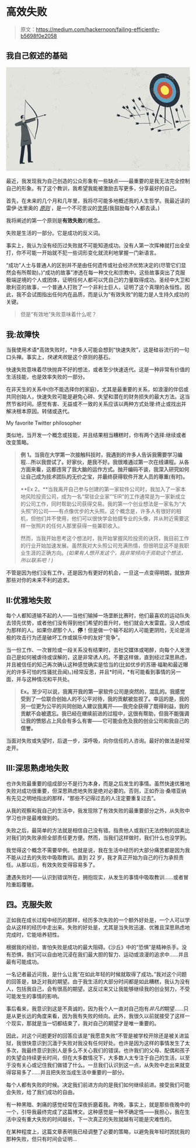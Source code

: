 # 高效失败

> 原文：<https://medium.com/hackernoon/failing-efficiently-b5698f0e2058>

## 我自己叙述的基础

![](img/d00d6633820cb6ae2647d66f99c0fb1d.png)

最近，我发现我为自己创造的公众形象有一些缺点——最重要的是我无法完全控制自己的形象。有了这个教训，我希望我能被激励去写更多，分享最好的自己。

首先，在未来的几个月和几年里，我将尽可能多地概述我的人生哲学。我最近读的雷伊·达里奥的 [*原则*](https://smile.amazon.com/Principles-Life-Work-Ray-Dalio/dp/1501124021/ref=sr_1_2?ie=UTF8&qid=1516879390&sr=8-2&keywords=principles) ，是一个不可思议的[灵感](https://hackernoon.com/tagged/inspiration)(我鼓励每个人都去读。)

我将阐述的第一个原则是**有效失败**的概念。

失败是生活的一部分。它是成功的反义词。

事实上，我认为没有经历过失败就不可能知道成功。没有人第一次挥棒就打出全垒打，你不可能一开始就不犯一些词形变化就流利地掌握一门新语言。

“成功”人士与普通人的区别并不是由任何遗传或社会经济优势决定的(尽管它们显然会有所帮助)。)“成功的故事”渗透在每一种文化和宗教中。这些故事突出了克服极端逆境的个人或团体，证明任何人都可以凭自己的力量取得成功。圣经中大卫和歌利亚的故事，一个普通人打败了一个非利士巨人，证明了这个真理的永恒性。因此，我不会试图指出任何内在品质，而是认为“有效失败”的能力是人生持久成功的关键。

> 但是“有效地”失败意味着什么呢？

## 我:**故障快**

当我使用术语*高效失败时，*许多人可能会想到“快速失败”，这是硅谷流行的一句口头禅。事实上，*快速失败*是这个原则的基石。

快速失败意味着尽快抛弃不好的想法，或者至少快速迭代。这是一种非常有价值的生活技能，也是效率失败的一部分。

在非天生的关系中(你不能选择你的家庭)，尤其是最重要的关系，如浪漫的伴侣或共同创始人，快速失败可能是避免心碎、失望和潜在的财务损失的最大方法。这当然节省时间。感觉有害、无益或不一致的关系应该以两种方式处理:终止或找出并解决根本原因。转储或迭代。

My favorite Twitter philosopher

类似地，当开发一个概念或技能，并且结果相当糟糕时，你有两个选择:继续或者改变策略。

> **例 1。当我在大学第一次接触科技时，我遇到的许多人告诉我需要学习编程…所以我尝试了。好家伙，是我不好。我很难通过第一次在线课程。从各方面来看，这都违背了我大脑的运作方式。抛开编码不谈，我深入研究如何让自己成为技术团队的无价之宝，并最终获得软件开发人员的尊重(有时)。**
> 
> **Ex 2。**当我离开自己参与创建的第一家软件公司时，我加入了一家本地风险投资公司，成为一名“常驻企业家”“EIR”的工作通常是为一家新成立的公司工作，同时帮助公司获得交易。我的第一个创业想法是一家名为“大头照”的公司——有点像优步的大头照。这个概念是，许多人有很好的相机，但他们并不使用，他们可以很快学会拍摄专业的头像，并从附近需要这样一张照片的任何人那里获得一些兼职收入。
> 
> 然而，当我开始思考这个想法时，我开始掌握风险投资的诀窍，我目前工作的行业开始加速发展。虽然我对大头照公司充满热情，但很明显这不是我职业生涯的正确方向。*(如果有人想开发这个，我非常倾向于资助这个想法，所以联系吧！)*

不管是因为他们没有工作，还是因为有更好的机会，一旦这一点变得明朗，就放弃那些对你的未来不利的追求。

## II:优雅地失败

每个人都知道输不起的人——当他们输掉一场垄断比赛时，他们最喜欢的运动队失去领先优势，或者他们没有得到他们希望的晋升时，他们就会大发雷霆。没人想成为那样的人。如果你*是*那个人，**停**！但是做一个输不起的人可能更阴险，无论是消极的攻击行为还是破坏工作或娱乐中的友好“竞争”。

当一份工作、一次冒险或一段关系没有结果时，去社交媒体或喝醉，向每个人发泄自己是如何被虐待或误解的，这是非常诱人的。不要这样做，直到经过深思熟虑，并且被信任的知己再次确认这种感觉确实是恰当的(比如优步的苏珊·福勒和最近曝光的许多可怕的性骚扰丑闻)。)经常反思，并且*时间，*有可能看到事情的另一面，并与这种情况和平共处。

> **Ex。至少可以说，我离开我的第一家软件公司是突然的，混乱的。我感觉受到了一位联合创始人的不公平对待，我的贡献被忽视了。幸运的是，我的另一位更为公平的共同创始人建议我离开——我完全获得了既得利益，我的贡献不会被遗忘。我已经在继续前进的过程中，这很有帮助，但我不能强调让我的愤怒占上风会有多么有害——它可能会危及我的创业公司和我自己的信誉。**

当面对失败或失望时，后退一步，深呼吸，向你信任的人咨询。最好的做法是经常走开。

## III:深思熟虑地失败

也许失败最重要的组成部分不是行为本身，而是之后发生的事情。虽然快速优雅地失败对成功很重要，但深思熟虑地失败是绝对必要的。否则，正如乔治·桑塔亚纳有先见之明地指出的那样，“那些不记得过去的人注定要重复过去”。

从我的观察和我自己的生活中，我发现除了有效失败的最重要部分之外，从失败中学习也许是最难做到的。

失败之后，最简单的方法就是相信自己没有错。指责他人或我们无法控制的因素比对我们的失败承担全部责任更方便。然而，当我们这样做时，我们什么也没学到。

我觉得这个概念不需要举例。也就是说，我在生活中经历的大部分痛苦都是因为我不能从过去的失败中吸取教训。直到 22 岁，我才真正开始为自己的行为承担责任。从那以后，有效失败变得容易多了。

遭遇失败时——认识到错误所在，拥抱现实，从发生的事情中吸取教训……或者冒险重蹈覆辙。

## 四。克服失败

正如我在成长过程中经历的那样，经历多次失败的一个额外好处是，一个人可以学会从这样的经历中走出来。失败的好处是，尤其是当失败迅速、优雅且深思熟虑地完成时，它能培养韧性。

根据我的经验，害怕失败是成功的最大阻碍。《沙丘》中的“恐惧”是精神杀手。没有恐惧，我们可以自由地沉浸在我们最大胆的智力、运动或浪漫的追求中……并且最有可能成功。

一名记者最近问我，是什么让我“在如此年轻的时候就取得了成功。”我对这个问题的回答是，缺乏对我的期望。由于我生活的大部分时间都是如此糟糕，我认为没有人，包括我自己，会有很高的期望。这反过来又让我能够继续我的创业努力，不受可能发生的事情的影响。

事后看来，我意识到这是不真诚的，因为我个人一直对自己抱有*非凡的*期望……只是从更长远的角度来看，因为我有失败的倾向。此外，我很久以前就接受了这样一个现实，那就是当一切都结束了，我对自己的期望才是唯一重要的。

因此，对这个问题更好的回答应该是“我愿意失败”不管是被学校开除还是被关进监狱，我很快意识到沉湎于失败对我没有任何好处。也许是因为这样的事情发生了太多次，我最终意识到别人是多么不关心我们的错误。也许我们的父母、配偶和孩子的失望会持续更长时间，但在大多数情况下，大多数人太专注于自己的生活，以至于没有关心或记住我们做错了什么。一旦我们认识到这一点，从失败中走出来就变得容易多了……并且把失败当成生活中重要的一部分。

每个人都有失败的时候。决定我们前进方向的是我们如何继续前进。接受我们可能会失败，给了我们成功的自由。

有一种黑暗、刺痛的感觉经常在深夜折磨着我。昨晚，事实上，就是那些夜晚中的一个，引导我最终完成了这篇博文。这种感觉是一种不确定性——我担心，我在生活中没有重大失败的时间越长，下一次真正的失败就越有可能是灾难性的。

在某种程度上，这篇文章表明我已经调整了必要的策略，以避免我年轻时困扰我的那种失败，但只有时间会证明…